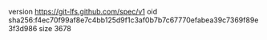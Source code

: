 version https://git-lfs.github.com/spec/v1
oid sha256:f4ec70f99af8e7c4bb125d9f1c3af0b7b7c67770efabea39c7369f89e3f3d986
size 3678
